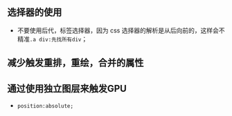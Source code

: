 ## 选择器的使用

- 不要使用后代，标签选择器，因为 css 选择器的解析是从后向前的，这样会不精准`.a div:先找所有div`；

## 减少触发重排，重绘，合并的属性

## 通过使用独立图层来触发GPU

- `position:absolute;`
